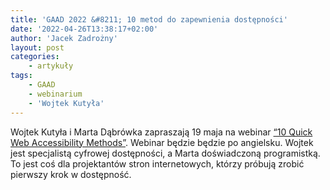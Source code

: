 ```yaml
---
title: 'GAAD 2022 &#8211; 10 metod do zapewnienia dostępności'
date: '2022-04-26T13:38:17+02:00'
author: 'Jacek Zadrożny'
layout: post
categories:
    - artykuły
tags:
    - GAAD
    - webinarium
    - 'Wojtek Kutyła'
---
```


Wojtek Kutyła i Marta Dąbrówka zapraszają 19 maja na webinar [“10 Quick Web Accessibility Methods”](https://www.linkedin.com/video/event/urn:li:ugcPost:6924288928418033664/). Webinar będzie będzie po angielsku. Wojtek jest specjalistą cyfrowej dostępności, a Marta doświadczoną programistką. To jest coś dla projektantów stron internetowych, którzy próbują zrobić pierwszy krok w dostępność.